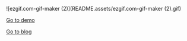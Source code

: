 ![ezgif.com-gif-maker (2)](README.assets/ezgif.com-gif-maker (2).gif)

[Go to demo](https://harveydev24.github.io/interactive_design/star/)

[Go to blog](https://velog.io/@harveydev24/%EB%B3%84%EC%9D%84-%EB%B3%B4%EB%8A%94-%EC%96%B4%EB%A6%B0-%EC%99%95%EC%9E%90)


